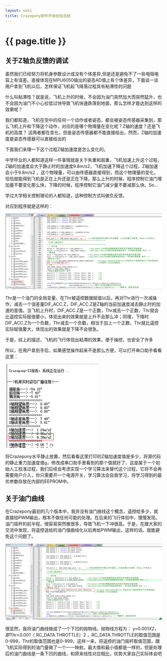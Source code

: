 ```yaml
---
layout: wiki
title: Crazepony软件开发经验总结
---
```


# {{ page.title }}

## 关于Z轴负反馈的调试
虽然我们已经努力将机身参数设计成没有个体差异,但是还是避免不了一些电阻电容上有误差。直接体现在MPU6050输出的姿态AD值上有个体差异，下面谈一谈用户拿到飞机以后，怎样保证飞机起飞降落过程具有粘滞性的问题

什么叫粘滞性？就是说，飞机上升的时候，不会因为油门突然加大而突然猛升，也不会因为油门不小心拉低过快导致飞机快速跌落到地面，那么怎样才能达到这样的效果呢？

我们都知道，飞机在空中的任何一个动作或者姿态，都会被姿态传感器采集到，那么飞机上升和下降这个动作，对应的是哪个物理量在变化呢？Z轴的速度？还是飞机的高度？ 这两者都在变化，但是姿态传感器都不能直接给出，然而，Z轴的加速度是姿态传感器可以直接给出的

下面我们来理一下这个过程Z轴加速度是怎么变化的。

中学毕业的人都知道这样一件事情就是关于失重和超重，飞机加速上升这个过程，Z轴的加速度会大于静止时的加速度9.8m/s2，飞机加速下降这个过程，Z轴加速会小于9.8m/s2  ，这个物理量，可以由传感器直接得到，而这个物理量的变化，恰恰就能得到飞机是正在上升还是正在下降，那么上升的时候，程序控制它油门增加量不要变化那么快，下降的时候，程序控制它油门减少量不要减那么快。So…

学过大学相关控制理论的人都知道，这种控制方式叫做负反馈。

对应到程序就是这样的：

![](/assets/img/experience-1.png)

Thr是一个油门的全局变量，在Thr被遥控数据赋值以后，再对Thr进行一次减操作，减去一个误差量DIF_ACC.Z，DIF_ACC.Z是Z轴的当前加速度减去静止时的加速的差值。当飞机上升时，DIF_ACC.Z是一个正数，Thr减去一个正数，Thr就会比遥控实际赋值要小，体现出来的效果就是上升不会那么冲；同理，下降时DIF_ACC.Z为一个负数，Thr减去一个负数，相当于加上一个正数，Thr就比遥控实际赋值要大，体现出的效果就是下降不会很急。

于是，综上的描述，飞机的飞行体现出粘滞的效果，便于操控，也安全了许多

所以，在用户拿到手后，如果感觉操作起来不是那么方便，可以打开串口助手看看这里：

![](/assets/img/experience-2.png)

将Crazepony水平静止放置，然后看看这里打印的Z轴加速度值是多少，将源代码的静止重力加速度值g，修改成串口助手里看到的那个值就好了，这是属于一个初始人工校准过程，我们后续会考虑实现一个学习算法来替代这个过程，它将不会再需要用户介入，你只需要开一个电源开关，学习算法会自我学习，将学习得到的最优参数存放在内部的EEPROM中。

## 关于油门曲线

在Crazepony最初的几个版本中，我并没有油门曲线这个概念，遥控给多少，就直接给PWM输出，根本不做任何可能的处理。在后来的飞行体验中，慢慢发现。油门摇杆的前半程，很容易突然推很多，导致飞机一下冲很高。于是，在跟大家的交流中发现，将遥控送给的油门值曲线化以后再给PWM输出，这样的话。就能避免这个问题了。


![](/assets/img/experience-3.png)

很显然，我将油门曲线做成了一个下凹的抛物线。抛物线方程为： y=0.001*X2，即Thr=0.001*（ RC_DATA.THROTTLE）2 ，RC_DATA.THROTTLE的取值范围是0-999，Thr的取值范围也是0-999，这样一来，将遥控的油门摇杆取值范围，跟飞机实际得到的油门量做了一个一一映射。最大值和最小值都是一样的，但是处理后的油门曲线是一条下凹的曲线，和原来线性对应相比，优势大家自己实际体会吧 


